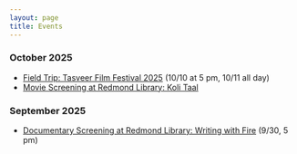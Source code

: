 ```yaml
---
layout: page
title: Events
---
```

### October 2025

- [Field Trip: Tasveer Film Festival 2025](https://www.eventbrite.com/e/field-trip-tasveer-film-festival-2025-tickets-1712283218199) (10/10 at 5 pm, 10/11 all day)
- [Movie Screening at Redmond Library: Koli Taal](https://www.eventbrite.com/e/socsa-film-club-screening-koli-taal-tickets-1747716008629)

### September 2025
- [Documentary Screening at Redmond Library: Writing with Fire](https://www.eventbrite.com/e/socsa-film-club-screening-writing-with-fire-tickets-1708158310489) (9/30, 5 pm)
